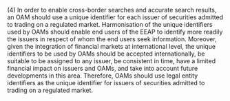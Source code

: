 (4) In order to enable cross-border searches and accurate search results, an OAM should use a unique identifier for each issuer of securities admitted to trading on a regulated market. Harmonisation of the unique identifiers used by OAMs should enable end users of the EEAP to identify more readily the issuers in respect of whom the end users seek information. Moreover, given the integration of financial markets at international level, the unique identifiers to be used by OAMs should be accepted internationally, be suitable to be assigned to any issuer, be consistent in time, have a limited financial impact on issuers and OAMs, and take into account future developments in this area. Therefore, OAMs should use legal entity identifiers as the unique identifier for issuers of securities admitted to trading on a regulated market.